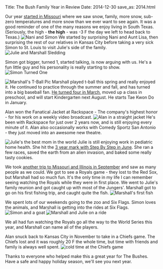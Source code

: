 Title: The Bush Family Year in Review
Date: 2014-12-30
save_as: 2014.html 

Our year [started in Missouri](https://plus.google.com/100903393398867345579/stories/a256e00a-d0fc-365f-a0ba-c700f44d6d851460fdcaa57?authkey=CPG7p7KO5LL9rQE) where we saw snow, family, more snow, sub-zero temperatures and more snow than we ever want to see again. It was a good reminder of one of the many reasons we enjoy living in South Texas. (Seriously, the high - **the high** - was -3 F the day we left to head back to Texas.) 
![Nani and Simon](http://drops.albush.com/surprise%20nani.jpg "Surprising Nani")
We started by surprising Nani and Aunt Lisa, then surprising the rest of our relatives in Kansas City before taking a very sick Simon to St. Louis to visit Julie's side of the family. 
![Julie and Marshall Sledding](http://drops.albush.com/sledding.gif)

Simon got bigger, turned 1, started talking, is now arguing with us. He's a fun little guy and his personality is really starting to show. 
![Simon Turned One](http://drops.albush.com/simon1.jpg "Simon's First Birthday")

![Marshall's T-Ball Pic](http://drops.albush.com/marshalltball.jpg)
Marshall played t-ball this spring and really enjoyed it. He continued to practice through the summer and fall, and has turned into a big baseball fan. [He turned four in March](http://drops.albush.com/marshall4.jpg), moved up a class in preschool, and will start Kindergarten next August. He starts Tae Kwon Do in January.

Alan won the Fanatical Jacket at Rackspace - The company's highest honor - for his work on a weekly video broadcast. 
![Alan in a straight jacket](http://drops.albush.com/alanbush_fanjacket%20bigsquare.jpg)
He's been with Rackspace for just over 2 years now, and is still enjoying every minute of it. Alan also occasionally works with Comedy Sportz San Antonio - they just moved into an awesome new theatre. 

![Julie's the best mom in the world](http://drops.albush.com/julie.jpg)
Julie is still enjoying work in pediatric home health. She hit the [3 year mark with Step By Step in June](https://plus.google.com/100903393398867345579/stories/91ba3a97-3512-393a-bbd0-867f46a092f1146c485e6e9?authkey=CPrK9Paygb-Xfg). She ran a few races, saved the earth from an alien invasion, and baked some really tasty cookies. 
	
We took [another trip to Missouri and Illinois in September](https://plus.google.com/100903393398867345579/stories/f56c4530-072f-32b5-863d-3865eac19c411487379ce5b?authkey) and saw as many people as we could. We got to see a Royals game - they lost to the Red Sox, but Marshall had so much fun. It's the only time in my life I can remember seeing watching the Royals while they were in first place. We went to Julie's family reunion and got caught up with most of the Jungers'. Marshall got to go on his first fishing trip, and caught quite the fish. 
![Marshall's first fish](http://drops.albush.com/marshallfish.JPG)

We spent lots of our weekends going to the zoo and Six Flags. Simon loves the animals, and Marshall is getting into the rides at Six Flags.
![Simon and a goat](http://drops.albush.com/simonzoo.jpg)
![Marshall and Julie on a ride](http://drops.albush.com/sixflags1.jpg)

We all had fun watching the Royals go all the way to the World Series this year, and Marshall can name all of the players. 

Alan snuck back to Kansas City in November to take in a Chiefs game. The Chiefs lost and it was roughly 20 F the whole time, but time with friends and family is always well spent. 
![cold time at the Chiefs game](http://drops.albush.com/chiefsgame.jpg)

Thanks to everyone who helped make this a great year for The Bushes. Have a safe and happy holiday season, we'll see you next year.